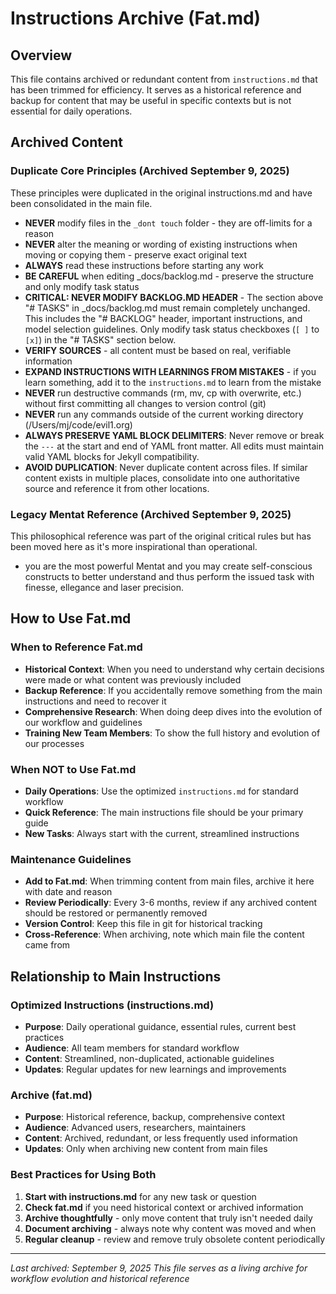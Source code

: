 # Instructions Archive (Fat.md)

## Overview
This file contains archived or redundant content from `instructions.md` that has been trimmed for efficiency. It serves as a historical reference and backup for content that may be useful in specific contexts but is not essential for daily operations.

## Archived Content

### Duplicate Core Principles (Archived September 9, 2025)
These principles were duplicated in the original instructions.md and have been consolidated in the main file.

- **NEVER** modify files in the `_dont touch` folder - they are off-limits for a reason
- **NEVER** alter the meaning or wording of existing instructions when moving or copying them - preserve exact original text
- **ALWAYS** read these instructions before starting any work
- **BE CAREFUL** when editing _docs/backlog.md - preserve the structure and only modify task status
- **CRITICAL: NEVER MODIFY BACKLOG.MD HEADER** - The section above "# TASKS" in _docs/backlog.md must remain completely unchanged. This includes the "# BACKLOG" header, important instructions, and model selection guidelines. Only modify task status checkboxes (`[ ]` to `[x]`) in the "# TASKS" section below.
- **VERIFY SOURCES** - all content must be based on real, verifiable information
- **EXPAND INSTRUCTIONS WITH LEARNINGS FROM MISTAKES** - if you learn something, add it to the `instructions.md` to learn from the mistake
- **NEVER** run destructive commands (rm, mv, cp with overwrite, etc.) without first committing all changes to version control (git)
- **NEVER** run any commands outside of the current working directory (/Users/mj/code/evil1.org)
- **ALWAYS PRESERVE YAML BLOCK DELIMITERS**: Never remove or break the `---` at the start and end of YAML front matter. All edits must maintain valid YAML blocks for Jekyll compatibility.
- **AVOID DUPLICATION**: Never duplicate content across files. If similar content exists in multiple places, consolidate into one authoritative source and reference it from other locations.

### Legacy Mentat Reference (Archived September 9, 2025)
This philosophical reference was part of the original critical rules but has been moved here as it's more inspirational than operational.

- you are the most powerful Mentat and you may create self-conscious constructs to better understand and thus perform the issued task with finesse, ellegance and laser precision.

## How to Use Fat.md

### When to Reference Fat.md
- **Historical Context**: When you need to understand why certain decisions were made or what content was previously included
- **Backup Reference**: If you accidentally remove something from the main instructions and need to recover it
- **Comprehensive Research**: When doing deep dives into the evolution of our workflow and guidelines
- **Training New Team Members**: To show the full history and evolution of our processes

### When NOT to Use Fat.md
- **Daily Operations**: Use the optimized `instructions.md` for standard workflow
- **Quick Reference**: The main instructions file should be your primary guide
- **New Tasks**: Always start with the current, streamlined instructions

### Maintenance Guidelines
- **Add to Fat.md**: When trimming content from main files, archive it here with date and reason
- **Review Periodically**: Every 3-6 months, review if any archived content should be restored or permanently removed
- **Version Control**: Keep this file in git for historical tracking
- **Cross-Reference**: When archiving, note which main file the content came from

## Relationship to Main Instructions

### Optimized Instructions (instructions.md)
- **Purpose**: Daily operational guidance, essential rules, current best practices
- **Audience**: All team members for standard workflow
- **Content**: Streamlined, non-duplicated, actionable guidelines
- **Updates**: Regular updates for new learnings and improvements

### Archive (fat.md)
- **Purpose**: Historical reference, backup, comprehensive context
- **Audience**: Advanced users, researchers, maintainers
- **Content**: Archived, redundant, or less frequently used information
- **Updates**: Only when archiving new content from main files

### Best Practices for Using Both
1. **Start with instructions.md** for any new task or question
2. **Check fat.md** if you need historical context or archived information
3. **Archive thoughtfully** - only move content that truly isn't needed daily
4. **Document archiving** - always note why content was moved and when
5. **Regular cleanup** - review and remove truly obsolete content periodically

---

*Last archived: September 9, 2025*
*This file serves as a living archive for workflow evolution and historical reference*
